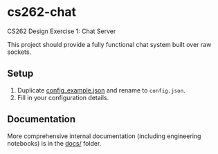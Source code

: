 # cs262-chat

CS262 Design Exercise 1: Chat Server

This project should provide a fully functional chat system built over raw sockets.

## Setup

1. Duplicate [config_example.json](config_example.json) and rename to `config.json`.
2. Fill in your configuration details.

## Documentation

More comprehensive internal documentation (including engineering notebooks) is in the [docs/](docs/) folder.

